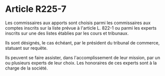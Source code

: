 # Article R225-7

Les commissaires aux apports sont choisis parmi les commissaires aux comptes inscrits sur la liste prévue à l'article L. 822-1 ou parmi les experts inscrits sur une des listes établies par les cours et tribunaux.

Ils sont désignés, le cas échéant, par le président du tribunal de commerce, statuant sur requête.

Ils peuvent se faire assister, dans l'accomplissement de leur mission, par un ou plusieurs experts de leur choix. Les honoraires de ces experts sont à la charge de la société.
